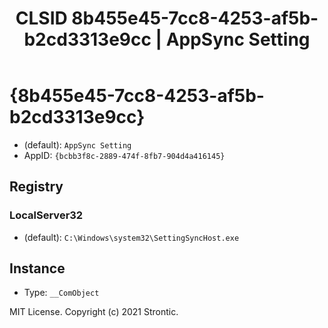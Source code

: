 ﻿---
title: "CLSID 8b455e45-7cc8-4253-af5b-b2cd3313e9cc | AppSync Setting"
excerpt: What is COM-Object CLSID 8b455e45-7cc8-4253-af5b-b2cd3313e9cc?
---

# {8b455e45-7cc8-4253-af5b-b2cd3313e9cc}

* (default): `AppSync Setting`
* AppID: `{bcbb3f8c-2889-474f-8fb7-904d4a416145}`

## Registry


### LocalServer32

* (default): `C:\Windows\system32\SettingSyncHost.exe`

## Instance

* Type: `__ComObject`

MIT License. Copyright (c) 2021 Strontic.


